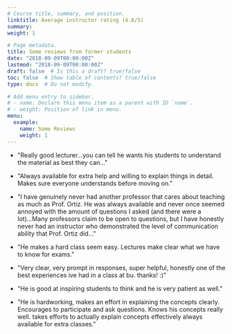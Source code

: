 ```yaml
---
# Course title, summary, and position.
linktitle: Average instructor rating (4.6/5)
summary: 
weight: 1

# Page metadata.
title: Some reviews from former students
date: "2018-09-09T00:00:00Z"
lastmod: "2018-09-09T00:00:00Z"
draft: false  # Is this a draft? true/false
toc: false  # Show table of contents? true/false
type: docs  # Do not modify.

# Add menu entry to sidebar.
# - name: Declare this menu item as a parent with ID `name`.
# - weight: Position of link in menu.
menu:
  example:
    name: Some Reviews
    weight: 1
---
```

- "Really good lecturer...you can tell he wants his students to understand the material as best they can..."

- "Always available for extra help and willing to explain things in detail. Makes sure everyone understands before moving on."

- "I have genuinely never had another professor that cares about teaching as much as Prof. Ortiz. He was always available and never once seemed annoyed with
the amount of questions I asked (and there were a lot)...Many professors claim to be open to questions, but I have honestly never had an instructor who demonstrated the level of communication ability that Prof. Ortiz did..."

- "He makes a hard class seem easy. Lectures make clear what we have to know for exams."

- "Very clear, very prompt in responses, super helpful, honestly one of the best experiences ive had in a class at bu. thanks! :)"

- "He is good at inspiring students to think and he is very patient as well."

- "He is hardworking, makes an effort in explaining the concepts clearly. Encourages to participate and ask questions. Knows his concepts really well.
takes efforts to actually explain concepts effectively always available for extra classes."
